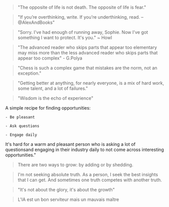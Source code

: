 > "The opposite of life is not death.
> The opposite of life is fear."


> "If you’re overthinking, write. If you’re underthinking, read. – @AlexAndBooks"

> "Sorry. I've had enough of running away, Sophie. Now I've got something I want to protect. It's you." ~ Howl

> "The advanced reader who skips parts that appear too elementary may miss more than the less advanced reader who skips parts that appear too complex" - G.Polya

> "Chess is such a complex game that mistakes are the norm, not an exception."

> "Getting better at anything, for nearly everyone, is a mix of hard work, some talent, and a lot of failures."

> "Wisdom is the echo of experience"

A simple recipe for finding opportunities:

    - Be pleasant
    
    - Ask questions
    
    - Engage daily
    
It's hard for a warm and pleasant person who is asking a lot of questionsand engaging in their industry daily to not come across interesting opportunities."

> There are two ways to grow: by adding or by shedding.

> I'm not seeking absolute truth. As a person, I seek the best insights that I can get. And sometimes one truth competes with another truth.

> "It's not about the glory, it's about the growth"

> L'IA est un bon serviteur mais un mauvais maître
